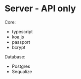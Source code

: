 # Server - API only

Core:

* typescript
* koa.js
* passport
* bcrypt

Database:

* Postgres
* Sequalize 





